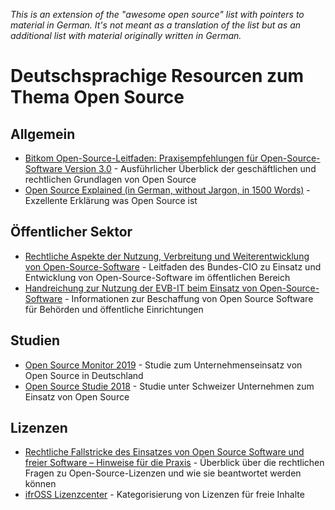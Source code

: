 *This is an extension of the "awesome open source" list with pointers to material in German. It's not meant as a translation of the list but as an additional list with material originally written in German.*

# Deutschsprachige Resourcen zum Thema Open Source

## Allgemein

* [Bitkom Open-Source-Leitfaden: Praxisempfehlungen für Open-Source-Software Version 3.0](https://www.bitkom.org/Bitkom/Publikationen/Open-Source-Leitfaden-Praxisempfehlungen-fuer-Open-Source-Software-Version-30) - Ausführlicher Überblick der geschäftlichen und rechtlichen Grundlagen von Open Source
* [Open Source Explained (in German, without Jargon, in 1500 Words)](https://dirkriehle.com/2021/04/20/open-source-explained-in-german-without-jargon-in-1500-words/) - Exzellente Erklärung was Open Source ist

## Öffentlicher Sektor

* [Rechtliche Aspekte der Nutzung,
Verbreitung und Weiterentwicklung von
Open-Source-Software](https://www.cio.bund.de/SharedDocs/Publikationen/DE/Architekturen-und-Standards/migrationsleitfaden_4_0_rechtliche_aspekte_download.pdf?__blob=publicationFile) - Leitfaden des Bundes-CIO zu Einsatz und Entwicklung von Open-Source-Software im öffentlichen Bereich
* [Handreichung zur Nutzung der EVB-IT beim Einsatz von Open-Source-Software](https://osb-alliance.de/news/feature/handreichungen-zur-nutzung-der-evb-it-beim-einsatz-von-open-source-software) - Informationen zur Beschaffung von Open Source Software für Behörden und öffentliche Einrichtungen

## Studien

* [Open Source Monitor 2019](https://www.bitkom.org/sites/default/files/2020-02/20200218_studienbericht-open-source-monitor-2019_0.pdf) - Studie zum Unternehmenseinsatz von Open Source in Deutschland
* [Open Source Studie 2018](https://oss-studie.ch/) - Studie unter Schweizer Unternehmen zum Einsatz von Open Source

## Lizenzen

* [Rechtliche Fallstricke des Einsatzes von Open Source Software und freier Software – Hinweise für die Praxis](https://link.springer.com/article/10.1365/s40702-021-00705-3) - Überblick über die rechtlichen Fragen zu Open-Source-Lizenzen und wie sie beantwortet werden können
* [ifrOSS Lizenzcenter](https://ifross.github.io/ifrOSS/Lizenzcenter) - Kategorisierung von Lizenzen für freie Inhalte
